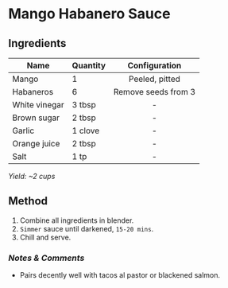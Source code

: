 # Mango Habanero Sauce

## Ingredients

| Name          | Quantity |    Configuration    |
| ------------- | -------- | :-----------------: |
| Mango         | 1        |   Peeled, pitted    |
| Habaneros     | 6        | Remove seeds from 3 |
| White vinegar | 3 tbsp   |          -          |
| Brown sugar   | 2 tbsp   |          -          |
| Garlic        | 1 clove  |          -          |
| Orange juice  | 2 tbsp   |          -          |
| Salt          | 1 tp     |          -          |

_Yield: ~2 cups_

## Method

1. Combine all ingredients in blender.
1. `Simmer` sauce until darkened, `15-20 mins`.
1. Chill and serve.

### _Notes & Comments_

- Pairs decently well with tacos al pastor or blackened salmon.

